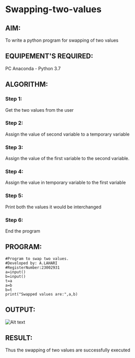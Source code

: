 # Swapping-two-values
## AIM:
To write a python program for swapping of two values
## EQUIPEMENT'S REQUIRED: 
PC
Anaconda - Python 3.7
## ALGORITHM: 
### Step 1:
Get the two values from the user
### Step 2: 
Assign the value of second variable to a temporary variable 
### Step 3: 
Assign the value of the first variable to the second variable.
### Step 4:  
Assign the value in temporary variable to the first variable
### Step 5: 
Print both the values it would be interchanged
### Step 6: 
End the program
## PROGRAM:
```
#Program to swap two values.
#Developed by: A.LAHARI
#RegisterNumber:23002931
a=input()
b=input()
t=a
a=b
b=t
print("Swapped values are:",a,b)
``````
## OUTPUT:
![Alt text](swapoutput.png)




## RESULT:
Thus the swapping of two values are successfully executed



